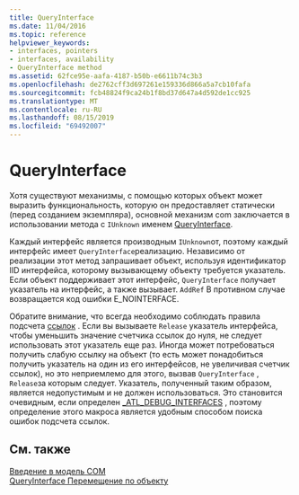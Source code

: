 ```yaml
---
title: QueryInterface
ms.date: 11/04/2016
ms.topic: reference
helpviewer_keywords:
- interfaces, pointers
- interfaces, availability
- QueryInterface method
ms.assetid: 62fce95e-aafa-4187-b50b-e6611b74c3b3
ms.openlocfilehash: de2762cff3d697261e159336d866a5a7cb10fafa
ms.sourcegitcommit: fcb48824f9ca24b1f8bd37d647a4d592de1cc925
ms.translationtype: MT
ms.contentlocale: ru-RU
ms.lasthandoff: 08/15/2019
ms.locfileid: "69492007"
---
```

# <a name="queryinterface"></a>QueryInterface

Хотя существуют механизмы, с помощью которых объект может выразить функциональность, которую он предоставляет статически (перед созданием экземпляра), основной механизм com заключается в использовании метода с `IUnknown` именем [QueryInterface](/windows/win32/api/unknwn/nf-unknwn-iunknown-queryinterface(q_)).

Каждый интерфейс является производным `IUnknown`от, поэтому каждый интерфейс имеет `QueryInterface`реализацию. Независимо от реализации этот метод запрашивает объект, используя идентификатор IID интерфейса, которому вызывающему объекту требуется указатель. Если объект поддерживает этот интерфейс, `QueryInterface` получает указатель на интерфейс, а также вызывает. `AddRef` В противном случае возвращается код ошибки E_NOINTERFACE.

Обратите внимание, что всегда необходимо соблюдать правила подсчета [ссылок](../atl/reference-counting.md) . Если вы вызываете `Release` указатель интерфейса, чтобы уменьшить значение счетчика ссылок до нуля, не следует использовать этот указатель еще раз. Иногда может потребоваться получить слабую ссылку на объект (то есть может понадобиться получить указатель на один из его интерфейсов, не увеличивая счетчик ссылок), но это неприемлемо для этого, вызвав `QueryInterface` , `Release`за которым следует. Указатель, полученный таким образом, является недопустимым и не должен использоваться. Это становится очевидным, если определен [_ATL_DEBUG_INTERFACES](reference/debugging-and-error-reporting-macros.md#_atl_debug_interfaces) , поэтому определение этого макроса является удобным способом поиска ошибок подсчета ссылок.

## <a name="see-also"></a>См. также

[Введение в модель COM](../atl/introduction-to-com.md)<br/>
[QueryInterface Перемещение по объекту](/windows/win32/com/queryinterface--navigating-in-an-object)
